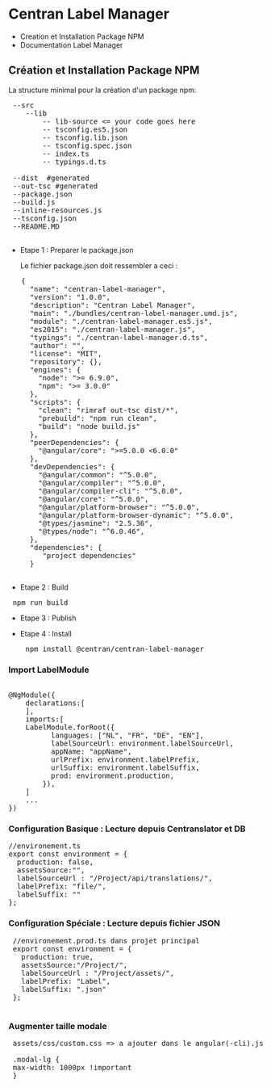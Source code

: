 # Centran Label Manager

* Creation et Installation Package NPM
* Documentation Label Manager

## Création et Installation Package NPM

La structure minimal pour la création d'un package npm: 

 <pre>
 --src
    --lib
        -- lib-source <= your code goes here
        -- tsconfig.es5.json
        -- tsconfig.lib.json
        -- tsconfig.spec.json
        -- index.ts
        -- typings.d.ts
        
 --dist  #generated
 --out-tsc #generated
 --package.json
 --build.js
 --inline-resources.js
 --tsconfig.json
 --README.MD
 </pre>
 
 * Etape 1 : Preparer le package.json
 
   Le fichier package.json doit ressembler a ceci : 
    
  <pre>
   {
     "name": "centran-label-manager",
     "version": "1.0.0",
     "description": "Centran Label Manager",
     "main": "./bundles/centran-label-manager.umd.js",
     "module": "./centran-label-manager.es5.js",
     "es2015": "./centran-label-manager.js",
     "typings": "./centran-label-manager.d.ts",
     "author": "",
     "license": "MIT",
     "repository": {},
     "engines": {
       "node": ">= 6.9.0",
       "npm": ">= 3.0.0"
     },
     "scripts": {
       "clean": "rimraf out-tsc dist/*",
       "prebuild": "npm run clean",
       "build": "node build.js"
     },
     "peerDependencies": {
       "@angular/core": ">=5.0.0 <6.0.0"
     },
     "devDependencies": {
       "@angular/common": "^5.0.0",
       "@angular/compiler": "^5.0.0",
       "@angular/compiler-cli": "^5.0.0",
       "@angular/core": "^5.0.0",
       "@angular/platform-browser": "^5.0.0",
       "@angular/platform-browser-dynamic": "^5.0.0",
       "@types/jasmine": "2.5.36",
       "@types/node": "^6.0.46",
     },
     "dependencies": {
        "project dependencies"
     }
  </pre>  
    
 * Etape 2 : Build 
 
  <pre> npm run build </pre>
  
 * Etape 3 : Publish 
 
  
  
 * Etape 4 : Install 
 
  <pre>
    npm install @centran/centran-label-manager </pre>
    
### Import LabelModule 

<pre>

@NgModule({
    declarations:[
    ],
    imports:[
    LabelModule.forRoot({
          languages: ["NL", "FR", "DE", "EN"],
          labelSourceUrl: environment.labelSourceUrl,
          appName: "appName",
          urlPrefix: environment.labelPrefix,
          urlSuffix: environment.labelSuffix,
          prod: environment.production,
        }),
    ]
    ...
})
</pre>
        
###  Configuration Basique : Lecture depuis Centranslator et DB

<pre>
//environement.ts
export const environment = {
  production: false,
  assetsSource:"",
  labelSourceUrl : "/Project/api/translations/",
  labelPrefix: "file/",
  labelSuffix: ""
};
</pre>
    
###  Configuration Spéciale  : Lecture depuis fichier JSON

 <pre>
 //environement.prod.ts dans projet principal
 export const environment = {
   production: true,
   assetsSource:"/Project/",
   labelSourceUrl : "/Project/assets/",
   labelPrefix: "Label",
   labelSuffix: ".json"
 };
 </pre>
 
 
 ### Augmenter taille modale 
 
 <pre>
 assets/css/custom.css => a ajouter dans le angular(-cli).json 
 
 .modal-lg {
 max-width: 1000px !important
 }
 </pre>
 
 